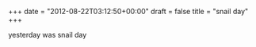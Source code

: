 +++
date = "2012-08-22T03:12:50+00:00"
draft = false
title = "snail day"
+++
<p>yesterday was snail day</p> 
